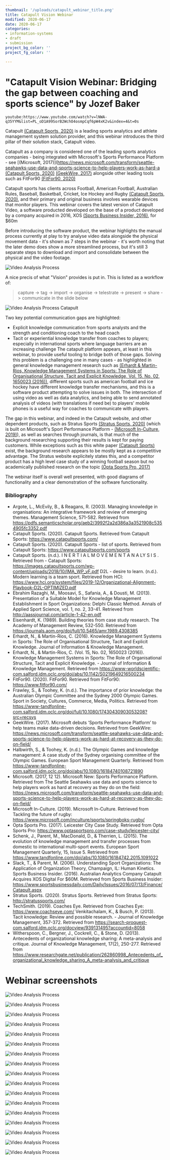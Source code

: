 ```yaml
---
thumbnail: '/uploads/catapult_webinar_title.png'
title: Catapult Vision Webinar
modified: 2020-06-17
date: 2020-06-17
categories:
- information-systems
- draft
- submission
project_bg_color: ''
project_fg_color: ''

---
```

# "Catapult Vision Webinar: Bridging the gap between coaching and sports science" by Jozef Baker
`youtube:https://www.youtube.com/watch?v=lNWA-q35YYM&list=PL_oD1A99SorB2WchO4osmpCqf6pW4xK2v&index=4&t=0s`


Catapult [(Catapult Sports, 2020)](https://www.catapultsports.com/) is a leading sports analytics and athlete management system solution provider, and this webinar introduces the third pillar of their solution stack, Catapult video.

Catapult as a company is considered one of the leading sports analytics companies - being integrated with Microsoft's Sports Performance Platform - see [(Microsoft, 2017)](https://news.microsoft.com/transform/seattle-seahawks-use-data-and-sports-science-to-help-players-work-as-hard-a [(Catapult Sports, 2020)](t-recovery-as-they-do-on-field/)
[(GeekWire, 2017)](https://news.microsoft.com/transform/seattle-seahawks-use-data-and-sports-science-to-help-players-work-as-hard-at-recovery-as-they-do-on-field/) alongside other leading tools such as FitFor90 [(FitFor90, 2020)](https://www.fitfor90.com/)

Catapult sports has clients across Football, American Football, Australian Rules, Baseball, Basketball, Cricket, Ice Hockey and Rugby [(Catapult Sports, 2020)](https://www.catapultsports.com/sports), and their primary and original business involves wearable devices that monitor players. This webinar covers the latest version of Catapult Video, a software producted developed on the base of a product developed by a company acquired in 2016, XOS [(Sports Business Insider, 2016)](https://www.sportsbusinessdaily.com/Daily/Issues/2016/07/13/Finance/Catapult.aspx), for $60m

Before introducing the software product, the webinar highlights the manual process currently at play to try analyse video data alongside the physical movement data - it's shown as 7 steps in the webinar - it's worth noting that the later demo does show a more streamlined process, but it's still 3 separate steps to download and import and consolidate between the physical and the video footage.

![Video Analysis Process](/uploads/catapult_02_small.png)

A nice precis of what "Vision" provides is put in. This is listed as a workflow of:
> capture -> tag -> import -> organise -> telestrate -> present -> share -> communicate in the slide below
> 
> 
![Video Analysis Process Catapult](/uploads/catapult_04_small.png)

Two key potential communication gaps are highlighted:
- Explicit knowledge communication from sports analysts and the strength and conditioning coach to the head coach
- Tacit or experiential knowledge transfer from coaches to players; especially in international sports where language barriers are an increasing challenge
The catapult platform appears, at least in this webinar, to provide useful tooling to bridge both of those gaps. Solving this problem is a challenging one in many cases - as highlighted in general knowledge management research such as [(Erhardt & Martin-Rios, Knowledge Management Systems in Sports: The Role of Organisational Structure, Tacit and Explicit Knowledge, Vol. 15, No. 02, 1650023 (2016))](https://www-worldscientific-com.salford.idm.oclc.org/doi/abs/10.1142/S0219649216500234), different sports such as american football and ice hockey have different knowledge transfer mechanisms, and this is a software product attempting to solve issues in both. The intersection of using video as well as data analytics, and being able to send annotated analysis of videos (with translations if need be) to players' mobile phones is a useful way for coaches to communicate with players.

The gap in this webinar, and indeed in the Catapult website, and other dependent products, such as Stratus Sports [(Stratus Sports, 2020)](http://stratussports.com/) (which is built on Microsoft's Sport Performance Platform - [(Microsoft In-Culture, 2019)](https://www.microsoft.com/inculture/sports/springboks-rugby/)), as well as searches through journals, is that much of the background researching supporting their results is kept for paying customers. While exceptions such as this white paper [(Catapult Sports)](https://images.catapultsports.com/wp-content/uploads/2018/10/IMA_WP_vF.pdf) exist, the background research appears to be mostly kept as a competitive advantage. The Stratus website explicitely states this, and a competitor product has a high level case study of a winning football season but no academically published research on the topic [(Opta Sports Pro, 2017)](https://www.optasportspro.com/case-study/leicester-city/)

The webinar itself is overall well presented, with good diagrams of functionality and a clear demonstration of the software functionality. 


### Bibliography
- Argote, L., McEvily, B., & Reagans, R. (2003). Managing knowledge in organisations: An integrative framework and review of emerging themes. Management Science, 571-582. Retrieved from https://pdfs.semanticscholar.org/aeb2/3992f2a2d386a3a3521908c5354905fc3352.pdf
- Catapult Sports. (2020). Catapult Sports. Retrieved from Catapult Sports: https://www.catapultsports.com/
- Catapult Sports. (2020). Catapult Sports - list of sports. Retrieved from Catapult Sports: https://www.catapultsports.com/sports
- Catapult Sports. (n.d.). I N E R T I A L M O V E M E N T A N A LY S I S . Retrieved from - Catapult Sports: https://images.catapultsports.com/wp-content/uploads/2018/10/IMA_WP_vF.pdf
D2L - desire to learn. (n.d.). Modern learning is a team sport. Retrieved from HCI: https://www.hci.org/system/files/2019-12/Organizational-Alignment-Playbook-D2L-OPTIMIZED.pdf
- Ebrahim Razaghi, M., Moosavi, S., Safania, A., & Dousti, M. (2013). Presentation of a Suitable Model for Knowledge Management Establishment in Sport Organizations: Delphi Classic Method. Annals of Applied Sport Science, vol. 1, no. 2, 33-41. Retrieved from http://aassjournal.com/article-1-42-en.pdf
- Eisenhardt, K. (1989). Building theories from case study research. The Academy of Management Review, 532-550. Retrieved from https://journals.aom.org/doi/full/10.5465/amr.1989.4308385
- Erhardt, N., & Martin-Rios, C. (2016). Knowledge Management Systems in Sports: The Role of Organisational Structure, Tacit and Explicit Knowledge. Journal of Information & Knowledge Management.
- Erhardt, N., & Martin-Rios, C. (Vol. 15, No. 02, 1650023 (2016)). Knowledge Management Systems in Sports: The Role of Organisational Structure, Tacit and Explicit Knowledge. - Journal of Information & Knowledge Management. Retrieved from https://www-worldscientific-com.salford.idm.oclc.org/doi/abs/10.1142/S0219649216500234
- FitFor90. (2020). FitFor90. Retrieved from FitFor90: https://www.fitfor90.com/
- Frawley, S., & Toohey, K. (n.d.). The importance of prior knowledge: the Australian Olympic Committee and the Sydney 2000 Olympic Games. Sport in Society, Cultures, Commerce, Media, Politics. Retrieved from https://www-tandfonline-com.salford.idm.oclc.org/doi/full/10.1080/17430430903053208?src=recsys
- GeekWire. (2017). Microsoft debuts ‘Sports Performance Platform’ to help teams make data-driven decisions. Retrieved from GeekWire: https://news.microsoft.com/transform/seattle-seahawks-use-data-and-sports-science-to-help-players-work-as-hard-at-recovery-as-they-do-on-field/
- Halbwirth, S., & Toohey, K. (n.d.). The Olympic Games and knowledge management: A case study of the Sydney organising committee of the Olympic Games. European Sport Management Quarterly. Retrieved from https://www-tandfonline-com.salford.idm.oclc.org/doi/abs/10.1080/16184740108721890
- Microsoft. (2017, 12 12). Microsoft New: Sports Performance Platform. Retrieved from The Seattle Seahawks use data and sports science to help players work as hard at recovery as they do on the field: https://news.microsoft.com/transform/seattle-seahawks-use-data-and-sports-science-to-help-players-work-as-hard-at-recovery-as-they-do-on-field/
- Microsoft In-Culture. (2019). Microsoft In-Culture. Retrieved from Tackling the future of rugby: https://www.microsoft.com/inculture/sports/springboks-rugby/
- Opta Sports Pro. (2017). Leicester City Case Study. Retrieved from Opta Sports Pro: https://www.optasportspro.com/case-study/leicester-city/
- Schenk, J., Parent, M., MacDonald, D., & Therrien, L. (2015). The evolution of knowledge management and transfer processes from domestic to international multi-sport events. European Sport Management Quarterly, 15, Issue 5. Retrieved from https://www.tandfonline.com/doi/abs/10.1080/16184742.2015.1091022
- Slack, T., & Parent, M. (2006). Understanding Sport Organizations: The Application of Organization Theory, Champaign, IL: Human Kinetics. 
Sports Business Insider. (2016). Australian Analytics Company Catapult Acquires XOS Digital For $60M. Retrieved from Sports Business Insider: https://www.sportsbusinessdaily.com/Daily/Issues/2016/07/13/Finance/Catapult.aspx
- Stratus Sports. (2020). Stratus Sports. Retrieved from Stratus Sports: http://stratussports.com/
- TechSmith. (2019). Coaches Eye. Retrieved from Coaches Eye: https://www.coachseye.com/
Venkitachalam, K., & Busch, P. (2013). Tacit knowledge: Review and possible research. - Journal of Knowledge Management, 357-372. Retrieved from https://search-proquest-com.salford.idm.oclc.org/docview/939131495?accountid=8058
- Witherspoon, C., Bergner, J., Cockrell, C., & Stone, D. (2013). Antecedents of organizational knowledge sharing: A meta-analysis and critique. Journal of Knowledge Management, 17(2), 250-277. Retrieved from https://www.researchgate.net/publication/262860998_Antecedents_of_organizational_knowledge_sharing_A_meta-analysis_and_critique



# Webinar screenshots


![Video Analysis Process](/uploads/catapult_01.png)

![Video Analysis Process](/uploads/catapult_02.png)

![Video Analysis Process](/uploads/catapult_03.png)

![Video Analysis Process](/uploads/catapult_04.png)

![Video Analysis Process](/uploads/catapult_05.png)

![Video Analysis Process](/uploads/catapult_06.png)

![Video Analysis Process](/uploads/catapult_07.png)

![Video Analysis Process](/uploads/catapult_08.png)

![Video Analysis Process](/uploads/catapult_09.png)

![Video Analysis Process](/uploads/catapult_10.png)

![Video Analysis Process](/uploads/catapult_11.png)

![Video Analysis Process](/uploads/catapult_12.png)

![Video Analysis Process](/uploads/catapult_13.png)

![Video Analysis Process](/uploads/catapult_14.png)

![Video Analysis Process](/uploads/catapult_15.png)

![Video Analysis Process](/uploads/catapult_16.png)

![Video Analysis Process](/uploads/catapult_17.png)




